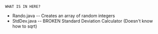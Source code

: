     WHAT IS IN HERE?

* Rando.java -- Creates an array of random integers
* StdDev.java -- BROKEN Standard Deviation Calculator (Doesn't know how to sqrt)
